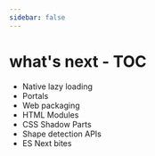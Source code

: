 ```yaml
---
sidebar: false
---
```


# what's next - TOC
* Native lazy loading
* Portals
* Web packaging
* HTML Modules
* CSS Shadow Parts
* Shape detection APIs
* ES Next bites
